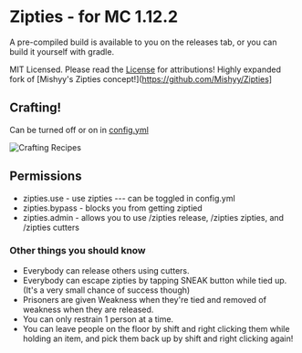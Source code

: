 # Zipties - for MC 1.12.2

A pre-compiled build is available to you on the releases tab, or you can build it yourself with gradle.

MIT Licensed. Please read the [License](https://github.com/celerry/Zipties/blob/master/LICENSE) for attributions!
Highly expanded fork of [Mishyy's Zipties concept!](https://github.com/Mishyy/Zipties]

## Crafting!
Can be turned off or on in [config.yml](https://github.com/celerry/Zipties/blob/master/src/main/resources/config.yml)

![Crafting Recipes](https://github.com/celerry/Zipties/blob/master/github/crafting.png?raw=true "Crafting recipes")
## Permissions
* zipties.use - use zipties --- can be toggled in config.yml
* zipties.bypass - blocks you from getting ziptied
* zipties.admin - allows you to use /zipties release, /zipties zipties, and /zipties cutters

### Other things you should know
* Everybody can release others using cutters.
* Everybody can escape zipties by tapping SNEAK button while tied up. (It's a very small chance of success though)
* Prisoners are given Weakness when they're tied and removed of weakness when they are released.
* You can only restrain 1 person at a time.
* You can leave people on the floor by shift and right clicking them while holding an item, and pick them back up by shift and right clicking again!
